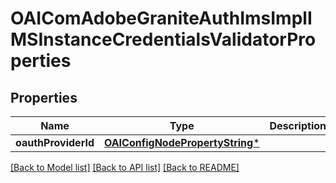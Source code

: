 # OAIComAdobeGraniteAuthImsImplIMSInstanceCredentialsValidatorProperties

## Properties
Name | Type | Description | Notes
------------ | ------------- | ------------- | -------------
**oauthProviderId** | [**OAIConfigNodePropertyString***](OAIConfigNodePropertyString.md) |  | [optional] 

[[Back to Model list]](../README.md#documentation-for-models) [[Back to API list]](../README.md#documentation-for-api-endpoints) [[Back to README]](../README.md)


